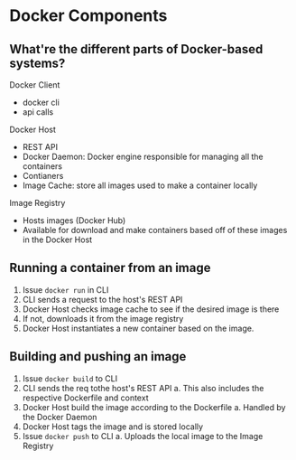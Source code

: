 # Docker Components

## What're the different parts of Docker-based systems?

Docker Client
- docker cli
- api calls

Docker Host
- REST API
- Docker Daemon: Docker engine responsible for managing all the containers
- Contianers 
- Image Cache: store all images used to make a container locally

Image Registry
- Hosts images (Docker Hub)
- Available for download and make containers based off of these images in the Docker Host

## Running a container from an image

1. Issue `docker run` in CLI
2. CLI sends a request to the host's REST API
3. Docker Host checks image cache to see if the desired image is there
4. If not, downloads it from the image registry
5. Docker Host instantiates a new container based on the image.

## Building and pushing an image
1. Issue `docker build` to CLI
2. CLI sends the req tothe host's REST API
    a. This also includes the respective Dockerfile and context
3. Docker Host build the image according to the Dockerfile
    a. Handled by the Docker Daemon
4. Docker Host tags the image and is stored locally
5. Issue `docker push` to CLI
    a. Uploads the local image to the Image Registry
